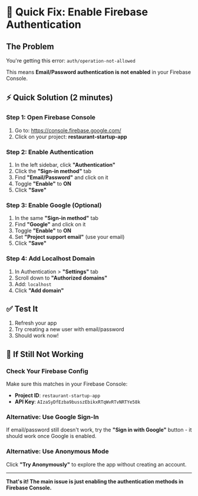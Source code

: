 # 🚀 Quick Fix: Enable Firebase Authentication

## The Problem
You're getting this error: `auth/operation-not-allowed`

This means **Email/Password authentication is not enabled** in your Firebase Console.

## ⚡ Quick Solution (2 minutes)

### Step 1: Open Firebase Console
1. Go to: https://console.firebase.google.com/
2. Click on your project: **restaurant-startup-app**

### Step 2: Enable Authentication
1. In the left sidebar, click **"Authentication"**
2. Click the **"Sign-in method"** tab
3. Find **"Email/Password"** and click on it
4. Toggle **"Enable"** to **ON**
5. Click **"Save"**

### Step 3: Enable Google (Optional)
1. In the same **"Sign-in method"** tab
2. Find **"Google"** and click on it
3. Toggle **"Enable"** to **ON**
4. Set **"Project support email"** (use your email)
5. Click **"Save"**

### Step 4: Add Localhost Domain
1. In Authentication > **"Settings"** tab
2. Scroll down to **"Authorized domains"**
3. Add: `localhost`
4. Click **"Add domain"**

## ✅ Test It
1. Refresh your app
2. Try creating a new user with email/password
3. Should work now!

## 🔧 If Still Not Working

### Check Your Firebase Config
Make sure this matches in your Firebase Console:
- **Project ID**: `restaurant-startup-app`
- **API Key**: `AIzaSyDfEzba9busszEbikxRTqWvRTvNRTYe58k`

### Alternative: Use Google Sign-In
If email/password still doesn't work, try the **"Sign in with Google"** button - it should work once Google is enabled.

### Alternative: Use Anonymous Mode
Click **"Try Anonymously"** to explore the app without creating an account.

---

**That's it! The main issue is just enabling the authentication methods in Firebase Console.**
